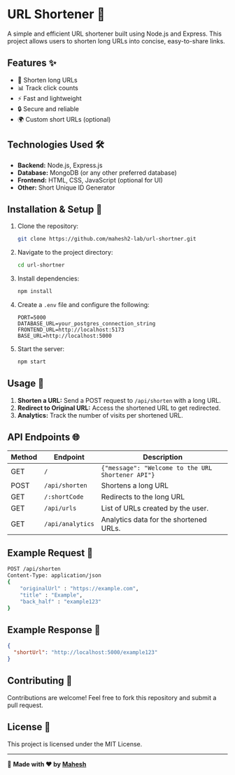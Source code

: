 # URL Shortener 🚀

A simple and efficient URL shortener built using Node.js and Express. This project allows users to shorten long URLs into concise, easy-to-share links.

## Features ✨

- 🔗 Shorten long URLs
- 📊 Track click counts
- ⚡ Fast and lightweight
- 🔒 Secure and reliable
- 🌍 Custom short URLs (optional)

## Technologies Used 🛠️

- **Backend:** Node.js, Express.js
- **Database:** MongoDB (or any other preferred database)
- **Frontend:** HTML, CSS, JavaScript (optional for UI)
- **Other:** Short Unique ID Generator

## Installation & Setup 🚀

1. Clone the repository:
   ```sh
   git clone https://github.com/mahesh2-lab/url-shortner.git
   ```
2. Navigate to the project directory:
   ```sh
   cd url-shortner
   ```
3. Install dependencies:
   ```sh
   npm install
   ```
4. Create a `.env` file and configure the following:
   ```env
   PORT=5000
   DATABASE_URL=your_postgres_connection_string
   FRONTEND_URL=http://localhost:5173
   BASE_URL=http://localhost:5000
   ```
5. Start the server:
   ```sh
   npm start
   ```

## Usage 📌

1. **Shorten a URL:** Send a POST request to `/api/shorten` with a long URL.
2. **Redirect to Original URL:** Access the shortened URL to get redirected.
3. **Analytics:** Track the number of visits per shortened URL.

## API Endpoints 🌐

| Method | Endpoint        | Description                                      |
|--------|-----------------|--------------------------------------------------|
| GET    | `/`             | `{"message": "Welcome to the URL Shortener API"}`|
| POST   | `/api/shorten`  | Shortens a long URL                              |
| GET    | `/:shortCode`   | Redirects to the long URL                        |
| GET    | `/api/urls`     | List of URLs created by the user.                |
| GET    | `/api/analytics`| Analytics data for the shortened URLs.           |


## Example Request 📌

```sh
POST /api/shorten
Content-Type: application/json
{
    "originalUrl" : "https://example.com",
    "title" : "Example",
    "back_half" : "example123"
}
```

## Example Response 📩

```json
{
  "shortUrl": "http://localhost:5000/example123"
}
```

## Contributing 🤝

Contributions are welcome! Feel free to fork this repository and submit a pull request.

## License 📜

This project is licensed under the MIT License.

---

🚀 **Made with ❤️ by [Mahesh](https://github.com/mahesh2-lab)**

